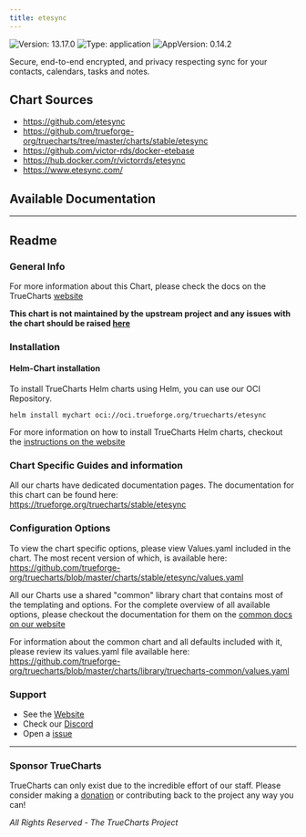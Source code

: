 ```yaml
---
title: etesync
---
```


![Version: 13.17.0](https://img.shields.io/badge/Version-13.17.0-informational?style=flat-square) ![Type: application](https://img.shields.io/badge/Type-application-informational?style=flat-square) ![AppVersion: 0.14.2](https://img.shields.io/badge/AppVersion-0.14.2-informational?style=flat-square)

Secure, end-to-end encrypted, and privacy respecting sync for your contacts, calendars, tasks and notes.

## Chart Sources

- https://github.com/etesync
- https://github.com/trueforge-org/truecharts/tree/master/charts/stable/etesync
- https://github.com/victor-rds/docker-etebase
- https://hub.docker.com/r/victorrds/etesync
- https://www.etesync.com/

## Available Documentation



---

## Readme


### General Info

For more information about this Chart, please check the docs on the TrueCharts [website](https://trueforge.org/truecharts/stable/etesync)

**This chart is not maintained by the upstream project and any issues with the chart should be raised [here](https://github.com/trueforge-org/truecharts/issues/new/choose)**

### Installation

#### Helm-Chart installation

To install TrueCharts Helm charts using Helm, you can use our OCI Repository.

`helm install mychart oci://oci.trueforge.org/truecharts/etesync`

For more information on how to install TrueCharts Helm charts, checkout the [instructions on the website](https://trueforge.org/guides/)

### Chart Specific Guides and information

All our charts have dedicated documentation pages.
The documentation for this chart can be found here:
https://trueforge.org/truecharts/stable/etesync

### Configuration Options

To view the chart specific options, please view Values.yaml included in the chart.
The most recent version of which, is available here: https://github.com/trueforge-org/truecharts/blob/master/charts/stable/etesync/values.yaml

All our Charts use a shared "common" library chart that contains most of the templating and options.
For the complete overview of all available options, please checkout the documentation for them on the [common docs on our website](https://trueforge.org/truecharts-common/)

For information about the common chart and all defaults included with it, please review its values.yaml file available here: https://github.com/trueforge-org/truecharts/blob/master/charts/library/truecharts-common/values.yaml

### Support

- See the [Website](https://truecharts.org)
- Check our [Discord](https://discord.gg/tVsPTHWTtr)
- Open a [issue](https://github.com/trueforge-org/truecharts/issues/new/choose)

---

### Sponsor TrueCharts

TrueCharts can only exist due to the incredible effort of our staff.
Please consider making a [donation](https://trueforge.org/general/sponsor/) or contributing back to the project any way you can!

_All Rights Reserved - The TrueCharts Project_
